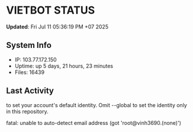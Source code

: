 # VIETBOT STATUS
**Updated**: Fri Jul 11 05:36:19 PM +07 2025

## System Info
- IP: 103.77.172.150
- Uptime: up 5 days, 21 hours, 23 minutes
- Files: 16439

## Last Activity

to set your account's default identity.
Omit --global to set the identity only in this repository.

fatal: unable to auto-detect email address (got 'root@vinh3690.(none)')
